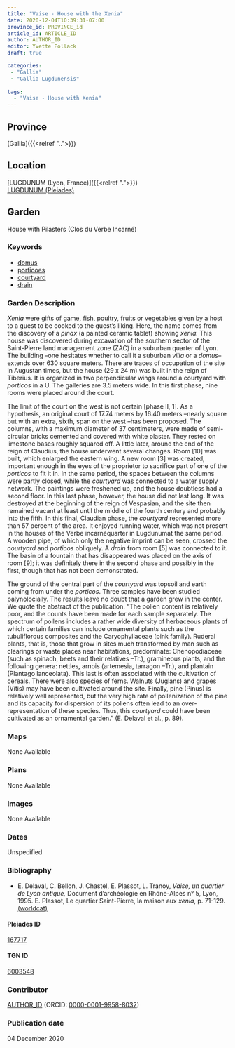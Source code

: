 ```yaml
---
title: "Vaise - House with the Xenia"
date: 2020-12-04T10:39:31-07:00
province_id: PROVINCE_id
article_id: ARTICLE_ID
author: AUTHOR_ID
editor: Yvette Pollack
draft: true

categories:
 - "Gallia"
 - "Gallia Lugdunensis"
 
tags:
  - "Vaise - House with Xenia"
---
```


## Province
[Gallia]({{<relref "..">}})

## Location

[LUGDUNUM (Lyon, France)]({{<relref ".">}}) \
[LUGDUNUM (Pleiades)](https://pleiades.stoa.org/places/167717)

<!--### Location Description-->

<!-- LEAVE THIS BLANK FOR NOW -->

<!--## Sublocation-->

<!--
[AREA WITHIN LOCATION, LIKE “PALATINE HILL”](GEOREFERENCE LINK)
A sublocation is any area larger than an individual garden, but located within a location. I would always try to include a link to a controlled vocabulary here if possible. This ID may well be different from the Garden ID, e.g., Pompeii versus a Garden in one of the houses which has its own Pleiades ID.
-->

<!--### Sublocation Description-->

<!-- DESCRIPTION -->

## Garden
House with Pilasters (Clos du Verbe Incarné)

### Keywords
- [domus](http://vocab.getty.edu/page/aat/300005506)
- [porticoes](http://vocab.getty.edu/page/aat/300004145)
- [courtyard](http://vocab.getty.edu/page/aat/300004095)
- [drain](http://vocab.getty.edu/page/aat/300052564)

### Garden Description
*Xenia* were gifts of game, fish, poultry, fruits or vegetables given by a host to a guest to be cooked to the guest’s liking. Here, the name comes from the discovery of a *pinax* (a painted ceramic tablet) showing *xenia.* This house was discovered during excavation of the southern sector of the Saint-Pierre land management zone (ZAC) in a suburban quarter of Lyon. The building –one hesitates whether to call it a suburban *villa* or a *domus*–extends over 630 square meters. There are traces of occupation of the site in Augustan times, but the house (29 x 24 m) was built in the reign of Tiberius. It is organized in two perpendicular wings around a courtyard with *porticos* in a U. The galleries are 3.5 meters wide. In this first phase, nine rooms were placed around the court.

The limit of the court on the west is not certain [phase II, 1]. As a hypothesis, an original court of 17.74 meters by 16.40 meters –nearly square but with an extra, sixth, span on the west –has been proposed. The columns, with a maximum diameter of 37 centimeters, were made of semi-circular bricks cemented and covered with white plaster. They rested on limestone bases roughly squared off. A little later, around the end of the reign of Claudius, the house underwent several changes. Room [10] was built, which enlarged the eastern wing. A new room [3] was created, important enough in the eyes of the proprietor to sacrifice part of one of the *porticos* to fit it in. In the same period, the spaces between the columns were partly closed, while the *courtyard* was connected to a water supply network. The paintings were freshened up, and the house doubtless had a second floor. In this last phase, however, the house did not last long. It was destroyed at the beginning of the reign of Vespasian, and the site then remained vacant at least until the middle of the fourth century and probably into the fifth. In this final, Claudian phase, the *courtyard* represented more than 57 percent of the area. It enjoyed running water, which was not present in the houses of the Verbe incarnéquarter in Lugdunumat the same period. A wooden pipe, of which only the negative imprint can be seen, crossed the *courtyard* and *porticos* obliquely. A *drain* from room [5] was connected to it. The basin of a fountain that has disappeared was placed on the axis of room [9]; it was definitely there in the second phase and possibly in the first, though that has not been demonstrated.

The ground of the central part of the *courtyard* was topsoil and earth coming from under the *porticos*. Three samples have been studied palynolocially. The results leave no doubt that a garden grew in the center. We quote the abstract of the publication. “The pollen content is relatively poor, and the counts have been made for each sample separately. The spectrum of pollens includes a rather wide diversity of herbaceous plants of which certain families can include ornamental plants such as the tubuliflorous composites and the Caryophyllaceae (pink family). Ruderal plants, that is, those that grow in sites much transformed by man such as clearings or waste places near habitations, predominate: Chenopodiaceae (such as spinach, beets and their relatives –Tr.), gramineous plants, and the following genera: nettles, arnois (artemesia, tarragon –Tr.), and plantain (Plantago lanceolata). This last is often associated with the cultivation of cereals. There were also species of ferns. Walnuts (Juglans) and grapes (Vitis) may have been cultivated around the site. Finally, pine (Pinus) is relatively well represented, but the very high rate of pollenization of the pine and its capacity for dispersion of its pollens often lead to an over-representation of these species. Thus, this *courtyard* could have been cultivated as an ornamental garden.” (E. Delaval et al., p. 89).

### Maps

None Available

### Plans

None Available

### Images

None Available

### Dates
Unspecified

### Bibliography
- E. Delaval, C. Bellon, J. Chastel, E. Plassot, L. Tranoy, *Vaise, un quartier de Lyon antique,* Document d’archéologie en Rhône-Alpes n° 5, Lyon, 1995. E. Plassot, Le quartier Saint-Pierre, la maison aux *xenia*, p. 71-129.  [(worldcat)](http://www.worldcat.org/oclc/1031979297)  


<!--#### Periodo ID-->

<!-- [PERIODO_ID](https://pleiades.stoa.org/places/PLEIADES_ID) -->

#### Pleiades ID

[167717](https://pleiades.stoa.org/places/167717)

#### TGN ID
[6003548](http://vocab.getty.edu/page/tgn/6003548)

### Contributor
[AUTHOR_ID](link) (ORCID: [0000-0001-9958-8032](https://orcid.org/0000-0001-9958-8032))

### Publication date
04 December 2020

<!--### Related articles-->

<!-- Links to other related articles. Leave blank for now -->

